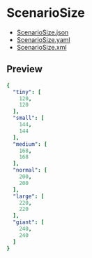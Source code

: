 # ScenarioSize

- [ScenarioSize.json](./ScenarioSize.json)
- [ScenarioSize.yaml](./ScenarioSize.yaml)
- [ScenarioSize.xml](./ScenarioSize.xml)

## Preview

```yaml
{
  "tiny": [
    120,
    120
  ],
  "small": [
    144,
    144
  ],
  "medium": [
    168,
    168
  ],
  "normal": [
    200,
    200
  ],
  "large": [
    220,
    220
  ],
  "giant": [
    240,
    240
  ]
}

```
